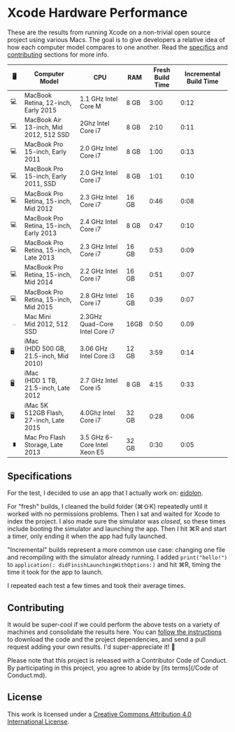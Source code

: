 Xcode Hardware Performance
==========================

These are the results from running Xcode on a non-trivial open source project using various Macs. The goal is to give developers a relative idea of how each computer model compares to one another. Read the [specifics](#specifications) and [contributing](#contributing) sections for more info.

🖥 |Computer Model | CPU | RAM | Fresh Build Time | Incremental Build Time |
--- | -------------- | --- | --- | ---------------- | ---------------------- |
💻 | MacBook </br>Retina, 12-inch, Early 2015 | 1.1 GHz Intel Core M | 8 GB | 3:00 | 0:12
💻 | MacBook Air </br>13-inch, Mid 2012, 512 SSD | 2Ghz Intel Core i7 | 8 GB | 2:10 | 0:11
💻 | MacBook Pro </br>15-inch, Early 2011 | 2.0 GHz Intel Core i7 | 8 GB | 1:00 | 0:13
💻 | MacBook Pro </br>15-inch, Early 2011, SSD | 2.0 GHz Intel Core i7 | 8 GB | 1:01 | 0:10 
💻 | MacBook Pro </br>Retina, 15-inch, Mid 2012 | 2.3 GHz Intel Core i7 | 16 GB | 0:46 | 0:08
💻 | MacBook Pro </br>Retina, 15-inch, Early 2013 | 2.4 GHz Intel Core i7 | 8 GB | 0:47 | 0:10
💻 | MacBook Pro </br>Retina, 15-inch, Late 2013 | 2.3 GHz Intel Core i7 | 16 GB | 0:53 | 0:09
💻 | MacBook Pro </br>Retina, 15-inch, Mid 2014 | 2.2 GHz Intel Core i7 | 16 GB | 0:51 | 0:07
💻 | MacBook Pro </br>Retina, 15-inch, Mid 2015 | 2.8 GHz Intel Core i7 | 16 GB | 0:39 | 0:07
![](assets/mini.jpg) | Mac Mini </br> Mid 2012, 512 SSD | 2.3GHz Quad-Core Intel Core i7 | 16GB | 0:50 | 0.09
🖥 | iMac </br>(HDD 500 GB, 21.5-inch, Mid 2010) | 3.06 GHz Intel Core i3 | 12 GB | 3:59 | 0:14
🖥 | iMac </br>(HDD 1 TB, 21.5-inch, Late 2012 | 2.7 GHz Intel Core i5 | 8 GB | 4:15 | 0:33
🖥 | iMac 5K </br>512GB Flash, 27-inch, Late 2015 | 4.0Ghz Intel Core i7 | 32 GB | 0:28 | 0:06|
![](assets/pro.jpg) | Mac Pro Flash Storage, Late 2013 | 3.5 GHz 6-Core Intel Xeon E5 | 32 GB | 0:30 | 0:05




Specifications
--------------

For the test, I decided to use an app that I actually work on: [eidolon](https://github.com/artsy/eidolon). 

For "fresh" builds, I cleaned the build folder (⌘⇧K) repeatedly until it worked with no permissions problems. Then I sat and waited for Xcode to index the project. I also made sure the simulator was _closed_, so these times include booting the simulator and launching the app. Then I hit ⌘R and start a timer, only ending it when the app had fully launched.

"Incremental" builds represent a more common use case: changing one file and recompiling with the simulator already running. I added `print("hello!")` to `application(: didFinishLaunchingWithOptions:)` and hit ⌘R, timing the time it took for the app to launch. 

I repeated each test a few times and took their average times. 

Contributing
------------

It would be super-cool if we could perform the above tests on a variety of machines and consolidate the results here. You can [follow the instructions](https://github.com/artsy/eidolon#downloading-the-code) to download the code and the project dependencies, and send a pull request adding your own results. I'd super-appreciate it! :bow:

Please note that this project is released with a Contributor Code of Conduct. By participating in this project, you agree to abide by [its terms](/Code of Conduct.md).

License
-------

This work is licensed under a [Creative Commons Attribution 4.0 International License](http://creativecommons.org/licenses/by/4.0/).

